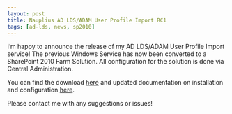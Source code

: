 ```yaml
---
layout: post
title: Nauplius AD LDS/ADAM User Profile Import RC1
tags: [ad-lds, news, sp2010]
---
```


I’m happy to announce the release of my AD LDS/ADAM User Profile Import service!  The previous Windows Service has now been converted to a SharePoint 2010 Farm Solution.  All configuration for the solution is done via Central Administration.

You can find the download [here](http://sharepointadlds.codeplex.com/releases/) and updated documentation on installation and configuration [here](http://sharepointadlds.codeplex.com/documentation).

Please contact me with any suggestions or issues!